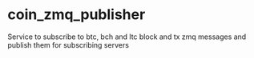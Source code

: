 # coin_zmq_publisher
Service to subscribe to btc, bch and ltc block and tx zmq messages and publish them for subscribing servers

